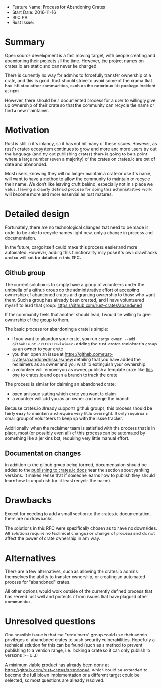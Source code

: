 - Feature Name: Process for Abandoning Crates
- Start Date: 2016-11-16
- RFC PR:
- Rust Issue:

# Summary
[summary]: #summary
Open source development is a fast moving target, with people creating and
abandoning their projects all the time. However, the project names on crates.io
are static and can never be changed.

There is currently no way for admins to forcefully transfer ownership of a
crate, and this is good. Rust should strive to avoid some of the drama that has
inflicted other communities, such as the notorious kik package incident at npm

However, there should be a documented process for a user to willingly give up
ownership of their crate so that the community can recycle the name or find a
new maintainer.

# Motivation
[motivation]: #motivation

Rust is still in it's infancy, so it has not hit many of these issues. However,
as rust's crates ecosystem continues to grow and more and more users try out the
language (and try out publishing
crates) there is going to be a point where a large number (even a majority) of
the crates on crates.io are out of date and abanonded.

Most users, knowing they will no longer maintain a crate or use it's name, will
want to have a method to allow the community to maintain or recycle their name.
We don't like leaving cruft behind, especially not in a place we value. Having a
clearly defined process for doing this administrative work will become more and
more essential as rust matures.

# Detailed design
[design]: #detailed-design

Fortunately, there are no technological changes that need to be made in order to
be able to recycle names right now, only a change in process and documentation.

In the future, cargo itself could make this process easier and more automated.
However, adding this functionality may pose it's own drawbacks and so will not
be detailed in this RFC.

## Github group

The current solution is to simply have a group of volunteers under the umbrella
of a github group do the administrative effort of accepting ownership of
abandoned crates and granting ownership to those who want them. Such a group has
already been created, and I have volunteered myself to lead that group:
https://github.com/rust-crates/abandoned

If the community feels that another should lead, I would be willing to give
ownership of the group to them.

The basic process for abandoning a crate is simple:
- if you want to abandon your crate, you run
    `cargo owner --add github:rust-crates:reclaimers`
    adding the rust-crates reclaimer's group as an owner to your crate
- you then open an issue at https://github.com/rust-crates/abandoned/issues/new
    detailing that you have added the reclaimers as an owner and you wish to
    extinguish your ownership
- a volunteer will remove you as owner, publish a template crate like
    [this one](https://crates.io/crates/rsk) to crates.io and open a branch
    to track the crate.

The process is similar for claiming an abandoned crate:
- open an issue stating which crate you want to claim
- a vounteer will add you as an owner and merge the branch

Because crates.io already supports github groups, this process should be
fairly easy to maintain and require very little oversight. It only requires
a small group of volunteers to keep up with the issue tracker.

Additionally, when the reclaimer team is satisfied with the process that is in
place, most (or possibly even all) of this process can be automated by something
like a jenkins bot, requiring very little manual effort.

## Documentation changes

In addition to the github group being formed, documentation should be added
to the [publishing to crates.io docs](http://doc.crates.io/crates-io.html) near
the section about yanking versions. It makes sense that if someone learns how
to publish they should learn how to unpublish (or at least recycle the name).

# Drawbacks
[drawbacks]: #drawbacks

Except for needing to add a small section to the crates.io documentation,
there are no drawbacks.

The solutions in this RFC were specifically chosen as to have no downsides.
All solutions require no technical changes or change of process and do not
affect the power of crate ownership in any way.

# Alternatives
[alternatives]: #alternatives

There are a few alternatives, such as allowing the crates.io admins
themselves the ability to transfer ownership, or creating an automated
process for "abandoned" crates.

All other options would work outside of the currently defined process
that has served rust well and protects it from issues that have plagued
other communities.

# Unresolved questions
[unresolved]: #unresolved-questions

One possible issue is that the "reclaimers" group could use their admin
privileges of abandoned crates to push security vulnerabilities.
Hopefully a technical solution for this can be found (such as a method
to prevent publishing to a version range, i.e. locking a crate so
it can only publish to versions >= 0.3)

A minimum viable product has already been done at
https://github.com/rust-crates/abandoned, which could be
extended to become the full blown implementation or a different target
could be selected, so most questions are already resolved.

